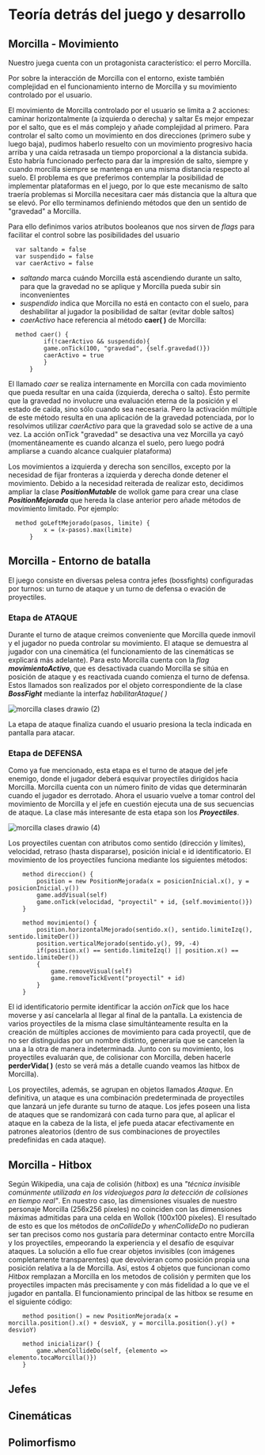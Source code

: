 # Teoría detrás del juego y desarrollo
## Morcilla - Movimiento
Nuestro juega cuenta con un protagonista característico: el perro Morcilla.

Por sobre la interacción de Morcilla con el entorno, existe también complejidad en el funcionamiento interno de Morcilla y su movimiento controlado por el usuario.

El movimiento de Morcilla controlado por el usuario se limita a 2 acciones: caminar horizontalmente (a izquierda o derecha) y saltar
Es mejor empezar por el salto, que es el más complejo y añade complejidad al primero.
Para controlar el salto como un movimiento en dos direcciones (primero sube y luego baja), pudimos haberlo resuelto con un movimiento progresivo hacia arriba y una caída retrasada un tiempo proporcional a la distancia subida. 
Esto habría funcionado perfecto para dar la impresión de salto, siempre y cuando morcilla siempre se mantenga en una misma distancia respecto al suelo.
El problema es que preferimos contemplar la posibilidad de implementar plataformas en el juego, por lo que este mecanismo de salto traería problemas si Morcilla necesitara caer más distancia que la altura que se elevó.
Por ello terminamos definiendo métodos que den un sentido de "gravedad" a Morcilla.


Para ello definimos varios atributos booleanos que nos sirven de *flags* para facilitar el control sobre las posibilidades del usuario

```
  var saltando = false
  var suspendido = false
  var caerActivo = false
```

- *saltando* marca cuándo Morcilla está ascendiendo durante un salto, para que la gravedad no se aplique y Morcilla pueda subir sin inconvenientes
- *suspendido* indica que Morcilla no está en contacto con el suelo, para deshabilitar al jugador la posibilidad de saltar (evitar doble saltos)
- *caerActivo* hace referencia al método **caer( )** de Morcilla:
```
  method caer() {
          if(!caerActivo && suspendido){
          game.onTick(100, "gravedad", {self.gravedad()})
          caerActivo = true
          }
      }
```
El llamado *caer* se realiza internamente en Morcilla con cada movimiento que pueda resultar en una caída (izquierda, derecha o salto). 
Ésto permite que la gravedad no involucre una evaluación eterna de la posición y el estado de caída, sino sólo cuando sea necesaria.
Pero la activación múltiple de este método resulta en una aplicación de la gravedad potenciada, por lo resolvimos utilizar *caerActivo* para que la gravedad solo se active de a una vez.
La acción onTick "gravedad" se desactiva una vez Morcilla ya cayó (momentáneamente es cuando alcanza el suelo, pero luego podrá ampliarse a cuando alcance cualquier plataforma)

Los movimientos a izquierda y derecha son sencillos, excepto por la necesidad de fijar fronteras a izquierda y derecha donde detener el movimiento. 
Debido a la necesidad reiterada de realizar esto, decidimos ampliar la clase ***PositionMutable*** de wollok game para crear una clase ***PositionMejorada*** que hereda la clase anterior pero añade métodos de movimiento limitado.
Por ejemplo:
```
  method goLeftMejorado(pasos, limite) {
          x = (x-pasos).max(limite) 
      }
```

## Morcilla - Entorno de batalla
El juego consiste en diversas pelesa contra jefes (bossfights) configuradas por turnos: un turno de ataque y un turno de defensa o evación de proyectiles.

### Etapa de ATAQUE
Durante el turno de ataque creimos conveniente que Morcilla quede inmovil y el jugador no pueda controlar su movimiento. El ataque se demuestra al jugador con una cinemática (el funcionamiento de las cinemáticas se explicará más adelante).
Para esto Morcilla cuenta con la *flag* ***movimientoActivo***, que es desactivada cuando Morcilla se sitúa en posición de ataque y es reactivada cuando comienza el turno de defensa. 
Estos llamados son realizados por el objeto correspondiente de la clase ***BossFight*** mediante la interfaz *habilitarAtaque( )*

![morcilla clases drawio (2)](https://github.com/user-attachments/assets/d1ee17e3-9fd2-498e-9f3c-d3ef7bc9f080)

La etapa de ataque finaliza cuando el usuario presiona la tecla indicada en pantalla para atacar.

### Etapa de DEFENSA
Como ya fue mencionado, esta etapa es el turno de ataque del jefe enemigo, donde el jugador deberá esquivar proyectiles dirigidos hacia Morcilla. Morcilla cuenta con un número finito de vidas que determinarán cuando el jugador es derrotado.
Ahora el usuario vuelve a tomar control del movimiento de Morcilla y el jefe en cuestión ejecuta una de sus secuencias de ataque. La clase más interesante de esta etapa son los ***Proyectiles***.

![morcilla clases drawio (4)](https://github.com/user-attachments/assets/c2c3110d-60d2-46af-a727-dd88b26b7e44)

Los proyectiles cuentan con atributos como sentido (dirección y límites), velocidad, retraso (hasta dispararse), posición inicial e id identificatorio. El movimiento de los proyectiles funciona mediante los siguientes métodos:
```
    method direccion() {
        position = new PositionMejorada(x = posicionInicial.x(), y = posicionInicial.y())
        game.addVisual(self)
        game.onTick(velocidad, "proyectil" + id, {self.movimiento()})
    }

    method movimiento() {
        position.horizontalMejorado(sentido.x(), sentido.limiteIzq(), sentido.limiteDer())
        position.verticalMejorado(sentido.y(), 99, -4)
        if(position.x() == sentido.limiteIzq() || position.x() == sentido.limiteDer())
        {
            game.removeVisual(self)
            game.removeTickEvent("proyectil" + id)
        }
    }
```

El id identificatorio permite identificar la acción *onTick* que los hace moverse y así cancelarla al llegar al final de la pantalla. La existencia de varios proyectiles de la misma clase simultánteamente resulta en la creación de múltiples acciones de movimiento para cada proyectil, que de no ser distinguidas por un nombre distinto, generaría que se cancelen la una a la otra de manera indeterminada. 
Junto con su movimiento, los proyectiles evaluarán que, de colisionar con Morcilla, deben hacerle **perderVida( )** (esto se verá más a detalle cuando veamos las hitbox de Morcilla).

Los proyectiles, además, se agrupan en objetos llamados *Ataque*. En definitiva, un ataque es una combinación predeterminada de proyectiles que lanzará un jefe durante su turno de ataque. Los jefes poseen una lista de ataques que se randomizará con cada turno para que, al aplicar el ataque en la cabeza de la lista, el jefe pueda atacar efectivamente en patrones aleatorios (dentro de sus combinaciones de proyectiles predefinidas en cada ataque).

## Morcilla - Hitbox
Según Wikipedia, una caja de colisión (*hitbox*) es una *"técnica invisible comúnmente utilizada en los videojuegos para la detección de colisiones en tiempo real"*. En nuestro caso, las dimensiones visuales de nuestro personaje Morcilla (256x256 píxeles) no coinciden con las dimensiones máximas admitidas para una celda en Wollok (100x100 píxeles). El resultado de esto es que los métodos de *onCollideDo* y *whenCollideDo* no pudieran ser tan precisos como nos gustaría para determinar contacto entre Morcilla y los proyectiles, empeorando la experiencia y el desafío de esquivar ataques. La solución a ello fue crear objetos invisibles (con imágenes completamente transparentes) que devolvieran como posición propia una posición relativa a la de Morcilla. Así, estos 4 objetos que funcionan como *Hitbox* remplazan a Morcilla en los metodos de colisión y permiten que los proyectiles impacten más precisamente y con más fidelidad a lo que ve el jugador en pantalla. El funcionamiento principal de las hitbox se resume en el siguiente código:
```
    method position() = new PositionMejorada(x = morcilla.position().x() + desvioX, y = morcilla.position().y() + desvioY)

    method inicializar() {
        game.whenCollideDo(self, {elemento => elemento.tocaMorcilla()})
    }
```

## Jefes

## Cinemáticas

## Polimorfismo
